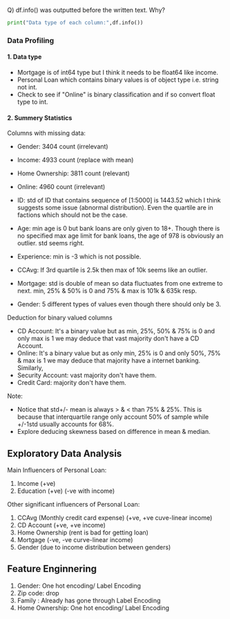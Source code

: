 Q) df.info() was outputted before the written text. Why?
```python
print("Data type of each column:",df.info())
```

### Data Profiling
#### 1. Data type
- Mortgage is of int64 type but I think it needs to be float64 like income.
- Personal Loan which contains binary values is of object type i.e. string not int.
- Check to see if "Online" is binary classification and if so convert float type to int.

#### 2. Summery Statistics
Columns with missing data:
- Gender: 3404 count (irrelevant)
- Income: 4933 count (replace with mean)
- Home Ownership: 3811 count (relevant)
- Online: 4960 count (irrelevant)

- ID: std of ID that contains sequence of [1:5000] is 1443.52 which I think suggests some issue (abnormal distribution). Even the quartile are in factions which should not be the case. 
- Age: min age is 0 but bank loans are only given to 18+. Though there is no specified max age limit for bank loans, the age of 978 is obviously an outlier. std seems right.
- Experience: min is -3 which is not possible. 
- CCAvg: If 3rd quartile is 2.5k then max of 10k seems like an outlier.
- Mortgage: std is double of mean so data fluctuates from one extreme to next. min, 25% & 50% is 0 and 75% & max is 101k & 635k resp.
- Gender: 5 different types of values even though there should only be 3.


Deduction for binary valued columns
- CD Account: It's a binary value but as min, 25%, 50% & 75% is 0 and only max is 1 we may deduce that vast majority don't have a CD Account.
- Online:  It's a binary value but as only min, 25% is 0 and only 50%, 75% & max is 1 we may deduce that majority have a internet banking.
Similarly,
- Security Account: vast majority don't have them.
- Credit Card: majority don't have them.

Note: 
- Notice that std+/- mean is always > & < than 75% & 25%. This is because that interquartile range only account 50% of sample while +/-1std usually accounts for 68%.
- Explore deducing skewness based on difference in mean & median.

## Exploratory Data Analysis

Main Influencers of Personal Loan:
1. Income (+ve)
2. Education (+ve) (-ve with income)

Other significant influencers of Personal Loan:
1. CCAvg (Monthly credit card expense) (+ve, +ve cuve-linear income)
2. CD Account (+ve, +ve income)
3. Home Ownership (rent is bad for getting loan)
4. Mortgage (-ve, -ve curve-linear income)
5. Gender (due to income distribution between genders)

## Feature Enginnering
1. Gender: One hot encoding/ Label Encoding
2. Zip code: drop
3. Family :  Already has gone through Label Encoding 
4. Home Ownership: One hot encoding/ Label Encoding
